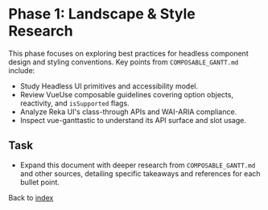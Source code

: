 # Phase 1: Landscape & Style Research

This phase focuses on exploring best practices for headless component design and styling conventions. Key points from `COMPOSABLE_GANTT.md` include:

- Study Headless UI primitives and accessibility model.
- Review VueUse composable guidelines covering option objects, reactivity, and `isSupported` flags.
- Analyze Reka UI's class-through APIs and WAI-ARIA compliance.
- Inspect vue-ganttastic to understand its API surface and slot usage.

## Task
- Expand this document with deeper research from `COMPOSABLE_GANTT.md` and other sources, detailing specific takeaways and references for each bullet point.

Back to [index](index.md)
